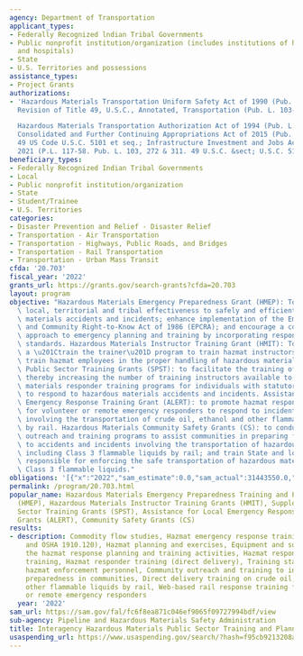 ```yaml
---
agency: Department of Transportation
applicant_types:
- Federally Recognized lndian Tribal Governments
- Public nonprofit institution/organization (includes institutions of higher education
  and hospitals)
- State
- U.S. Territories and possessions
assistance_types:
- Project Grants
authorizations:
- 'Hazardous Materials Transportation Uniform Safety Act of 1990 (Pub. L. 101-615);
  Revision of Title 49, U.S.C., Annotated, Transportation (Pub. L. 103-272);

  Hazardous Materials Transportation Authorization Act of 1994 (Pub. L. 103-311);
  Consolidated and Further Continuing Appropriations Act of 2015 (Pub. L. 113-235)
  49 US Code U.S.C. 5101 et seq.; Infrastructure Investment and Jobs Acts (IIJA) of
  2021 (P.L. 117-58. Pub. L. 103, 272 & 311. 49 U.S.C. &sect; U.S.C. 5101.'
beneficiary_types:
- Federally Recognized Indian Tribal Governments
- Local
- Public nonprofit institution/organization
- State
- Student/Trainee
- U.S. Territories
categories:
- Disaster Prevention and Relief - Disaster Relief
- Transportation - Air Transportation
- Transportation - Highways, Public Roads, and Bridges
- Transportation - Rail Transportation
- Transportation - Urban Mass Transit
cfda: '20.703'
fiscal_year: '2022'
grants_url: https://grants.gov/search-grants?cfda=20.703
layout: program
objective: "Hazardous Materials Emergency Preparedness Grant (HMEP): To increase State,\
  \ local, territorial and tribal effectiveness to safely and efficiently handle hazardous\
  \ materials accidents and incidents; enhance implementation of the Emergency Planning\
  \ and Community Right-to-Know Act of 1986 (EPCRA); and encourage a comprehensive\
  \ approach to emergency planning and training by incorporating response to transportation\
  \ standards. Hazardous Materials Instructor Training Grant (HMIT): To facilitate\
  \ a \u201Ctrain the trainer\u201D program to train hazmat instructors who will then\
  \ train hazmat employees in the proper handling of hazardous materials. Supplemental\
  \ Public Sector Training Grants (SPST): to facilitate the training of instructors,\
  \ thereby increasing the number of training instructors available to conduct hazardous\
  \ materials responder training programs for individuals with statutory responsibility\
  \ to respond to hazardous materials accidents and incidents. Assistance for Local\
  \ Emergency Response Training Grant (ALERT): to promote hazmat response training\
  \ for volunteer or remote emergency responders to respond to incidents or accidents\
  \ involving the transportation of crude oil, ethanol and other flammable liquids\
  \ by rail. Hazardous Materials Community Safety Grants (CS): to conduct national\
  \ outreach and training programs to assist communities in preparing for and responding\
  \ to accidents and incidents involving the transportation of hazardous materials,\
  \ including Class 3 flammable liquids by rail; and train State and local personnel\
  \ responsible for enforcing the safe transportation of hazardous materials, including\
  \ Class 3 flammable liquids."
obligations: '[{"x":"2022","sam_estimate":0.0,"sam_actual":31443550.0,"usa_spending_actual":31232620.52},{"x":"2023","sam_estimate":40712805.0,"sam_actual":0.0,"usa_spending_actual":100000.0},{"x":"2024","sam_estimate":45495000.0,"sam_actual":0.0,"usa_spending_actual":0.0}]'
permalink: /program/20.703.html
popular_name: Hazardous Materials Emergency Preparedness Training and PlanningGrants
  (HMEP), Hazardous Materials Instructor Training Grants (HMIT), Supplemental Public
  Sector Training Grants (SPST), Assistance for Local Emergency Response Training
  Grants (ALERT), Community Safety Grants (CS)
results:
- description: Commodity flow studies, Hazmat emergency response training (NFPA-470
    and OSHA 1910.120), Hazmat planning and exercises, Equipment and supplies to conduct
    the hazmat response planning and training activities, Hazmat response instructor
    training, Hazmat responder training (direct delivery), Training state and local
    hazmat enforcement personnel, Community outreach and training to increase hazmat
    preparedness in communities, Direct delivery training on crude oil, ethanol and
    other flammable liquids by rail, Web-based rail response training for volunteer
    or remote emergency responders
  year: '2022'
sam_url: https://sam.gov/fal/fc6f8ea871c046ef9065f09727994bdf/view
sub-agency: Pipeline and Hazardous Materials Safety Administration
title: Interagency Hazardous Materials Public Sector Training and Planning Grants
usaspending_url: https://www.usaspending.gov/search/?hash=f95cb9213208a0f7938c67b31d4b408d
---
```


